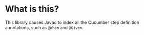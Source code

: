 What is this?
=====

This library causes Javac to index all the Cucumber step definition annotations,
such as `@When` and `@Given`.



